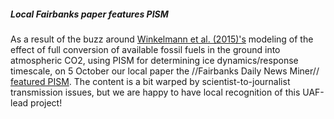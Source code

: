 ##### Local Fairbanks paper features PISM

As a result of the buzz around [Winkelmann et al.
(2015)'s](http://advances.sciencemag.org/content/1/8/e1500589)
modeling of the effect of full conversion of available fossil fuels in
the ground into atmospheric CO2, using PISM for determining ice
dynamics/response timescale, on 5 October our local paper the
//Fairbanks Daily News Miner// [featured
PISM](http://www.newsminer.com/science_and_technology/uaf-model-plays-big-part-in-climate-research/article_17e670c2-6bfe-11e5-8709-3bd8ac53fc5f.html).
The content is a bit warped by scientist-to-journalist transmission
issues, but we are happy to have local recognition of this UAF-lead
project!
